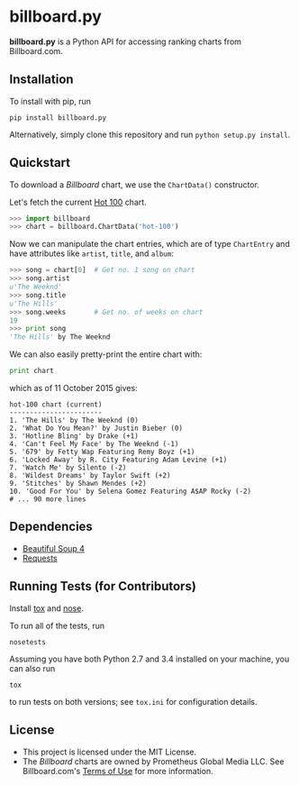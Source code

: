 billboard.py
============

**billboard.py** is a Python API for accessing ranking charts from Billboard.com.

Installation
------------

To install with pip, run

```
pip install billboard.py
```

Alternatively, simply clone this repository and run `python setup.py install`.

Quickstart
----------

To download a *Billboard* chart, we use the `ChartData()` constructor.

Let's fetch the current [Hot 100](http://www.billboard.com/charts/hot-100) chart.

```Python
>>> import billboard
>>> chart = billboard.ChartData('hot-100')
```

Now we can manipulate the chart entries, which are of type `ChartEntry` and have attributes like `artist`, `title`, and `album`:

```Python
>>> song = chart[0]  # Get no. 1 song on chart
>>> song.artist
u'The Weeknd'
>>> song.title
u'The Hills'
>>> song.weeks       # Get no. of weeks on chart
19
>>> print song
'The Hills' by The Weeknd
```

We can also easily pretty-print the entire chart with:

```Python
print chart
```

which as of 11 October 2015 gives:

```
hot-100 chart (current)
-----------------------
1. 'The Hills' by The Weeknd (0)
2. 'What Do You Mean?' by Justin Bieber (0)
3. 'Hotline Bling' by Drake (+1)
4. 'Can't Feel My Face' by The Weeknd (-1)
5. '679' by Fetty Wap Featuring Remy Boyz (+1)
6. 'Locked Away' by R. City Featuring Adam Levine (+1)
7. 'Watch Me' by Silento (-2)
8. 'Wildest Dreams' by Taylor Swift (+2)
9. 'Stitches' by Shawn Mendes (+2)
10. 'Good For You' by Selena Gomez Featuring A$AP Rocky (-2)
# ... 90 more lines
```

Dependencies
------------
* [Beautiful Soup 4](http://www.crummy.com/software/BeautifulSoup/)
* [Requests](http://requests.readthedocs.org/en/latest/) 

Running Tests (for Contributors)
--------------------------------
Install [tox](https://tox.readthedocs.org/en/latest/) and [nose](https://nose.readthedocs.org/en/latest/).

To run all of the tests, run

```
nosetests
```

Assuming you have both Python 2.7 and 3.4 installed on your machine, you can also run

```
tox
```

to run tests on both versions; see `tox.ini` for configuration details.

License
-------

* This project is licensed under the MIT License.
* The *Billboard* charts are owned by Prometheus Global Media LLC. See Billboard.com's [Terms of Use](http://www.billboard.com/terms-of-use) for more information.

